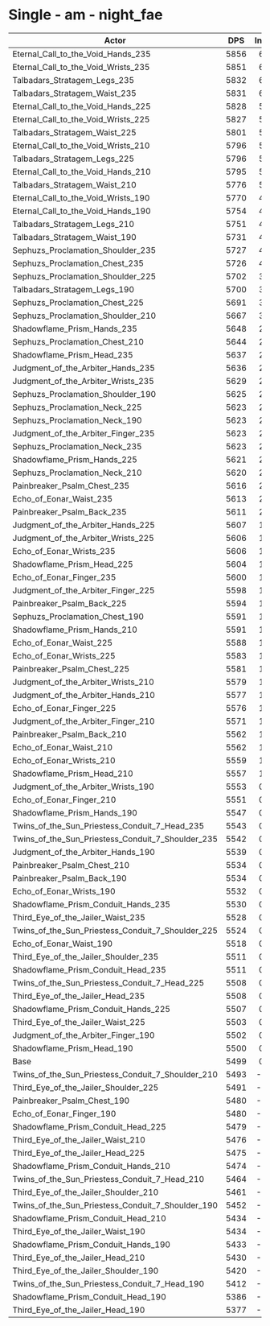 # Single - am - night_fae
| Actor | DPS | Increase |
|---|:---:|:---:|
|Eternal_Call_to_the_Void_Hands_235|5856|6.48%|
|Eternal_Call_to_the_Void_Wrists_235|5851|6.40%|
|Talbadars_Stratagem_Legs_235|5832|6.05%|
|Talbadars_Stratagem_Waist_235|5831|6.04%|
|Eternal_Call_to_the_Void_Hands_225|5828|5.99%|
|Eternal_Call_to_the_Void_Wrists_225|5827|5.97%|
|Talbadars_Stratagem_Waist_225|5801|5.49%|
|Eternal_Call_to_the_Void_Wrists_210|5796|5.41%|
|Talbadars_Stratagem_Legs_225|5796|5.41%|
|Eternal_Call_to_the_Void_Hands_210|5795|5.38%|
|Talbadars_Stratagem_Waist_210|5776|5.05%|
|Eternal_Call_to_the_Void_Wrists_190|5770|4.92%|
|Eternal_Call_to_the_Void_Hands_190|5754|4.64%|
|Talbadars_Stratagem_Legs_210|5751|4.58%|
|Talbadars_Stratagem_Waist_190|5731|4.22%|
|Sephuzs_Proclamation_Shoulder_235|5727|4.14%|
|Sephuzs_Proclamation_Chest_235|5726|4.13%|
|Sephuzs_Proclamation_Shoulder_225|5702|3.69%|
|Talbadars_Stratagem_Legs_190|5700|3.66%|
|Sephuzs_Proclamation_Chest_225|5691|3.49%|
|Sephuzs_Proclamation_Shoulder_210|5667|3.05%|
|Shadowflame_Prism_Hands_235|5648|2.72%|
|Sephuzs_Proclamation_Chest_210|5644|2.63%|
|Shadowflame_Prism_Head_235|5637|2.50%|
|Judgment_of_the_Arbiter_Hands_235|5636|2.49%|
|Judgment_of_the_Arbiter_Wrists_235|5629|2.36%|
|Sephuzs_Proclamation_Shoulder_190|5625|2.29%|
|Sephuzs_Proclamation_Neck_225|5623|2.25%|
|Sephuzs_Proclamation_Neck_190|5623|2.25%|
|Judgment_of_the_Arbiter_Finger_235|5623|2.25%|
|Sephuzs_Proclamation_Neck_235|5623|2.25%|
|Shadowflame_Prism_Hands_225|5621|2.22%|
|Sephuzs_Proclamation_Neck_210|5620|2.19%|
|Painbreaker_Psalm_Chest_235|5616|2.13%|
|Echo_of_Eonar_Waist_235|5613|2.08%|
|Painbreaker_Psalm_Back_235|5611|2.04%|
|Judgment_of_the_Arbiter_Hands_225|5607|1.96%|
|Judgment_of_the_Arbiter_Wrists_225|5606|1.94%|
|Echo_of_Eonar_Wrists_235|5606|1.94%|
|Shadowflame_Prism_Head_225|5604|1.90%|
|Echo_of_Eonar_Finger_235|5600|1.84%|
|Judgment_of_the_Arbiter_Finger_225|5598|1.81%|
|Painbreaker_Psalm_Back_225|5594|1.72%|
|Sephuzs_Proclamation_Chest_190|5591|1.67%|
|Shadowflame_Prism_Hands_210|5591|1.67%|
|Echo_of_Eonar_Waist_225|5588|1.61%|
|Echo_of_Eonar_Wrists_225|5583|1.53%|
|Painbreaker_Psalm_Chest_225|5581|1.48%|
|Judgment_of_the_Arbiter_Wrists_210|5579|1.45%|
|Judgment_of_the_Arbiter_Hands_210|5577|1.42%|
|Echo_of_Eonar_Finger_225|5576|1.39%|
|Judgment_of_the_Arbiter_Finger_210|5571|1.32%|
|Painbreaker_Psalm_Back_210|5562|1.15%|
|Echo_of_Eonar_Waist_210|5562|1.15%|
|Echo_of_Eonar_Wrists_210|5559|1.09%|
|Shadowflame_Prism_Head_210|5557|1.05%|
|Judgment_of_the_Arbiter_Wrists_190|5553|0.98%|
|Echo_of_Eonar_Finger_210|5551|0.95%|
|Shadowflame_Prism_Hands_190|5547|0.87%|
|Twins_of_the_Sun_Priestess_Conduit_7_Head_235|5543|0.79%|
|Twins_of_the_Sun_Priestess_Conduit_7_Shoulder_235|5542|0.78%|
|Judgment_of_the_Arbiter_Hands_190|5539|0.72%|
|Painbreaker_Psalm_Chest_210|5534|0.64%|
|Painbreaker_Psalm_Back_190|5534|0.63%|
|Echo_of_Eonar_Wrists_190|5532|0.60%|
|Shadowflame_Prism_Conduit_Hands_235|5530|0.57%|
|Third_Eye_of_the_Jailer_Waist_235|5528|0.53%|
|Twins_of_the_Sun_Priestess_Conduit_7_Shoulder_225|5524|0.45%|
|Echo_of_Eonar_Waist_190|5518|0.35%|
|Third_Eye_of_the_Jailer_Shoulder_235|5511|0.22%|
|Shadowflame_Prism_Conduit_Head_235|5511|0.22%|
|Twins_of_the_Sun_Priestess_Conduit_7_Head_225|5508|0.17%|
|Third_Eye_of_the_Jailer_Head_235|5508|0.16%|
|Shadowflame_Prism_Conduit_Hands_225|5507|0.14%|
|Third_Eye_of_the_Jailer_Waist_225|5503|0.07%|
|Judgment_of_the_Arbiter_Finger_190|5502|0.05%|
|Shadowflame_Prism_Head_190|5500|0.02%|
|Base|5499|0.00%|
|Twins_of_the_Sun_Priestess_Conduit_7_Shoulder_210|5493|-0.11%|
|Third_Eye_of_the_Jailer_Shoulder_225|5491|-0.15%|
|Painbreaker_Psalm_Chest_190|5480|-0.34%|
|Echo_of_Eonar_Finger_190|5480|-0.35%|
|Shadowflame_Prism_Conduit_Head_225|5479|-0.37%|
|Third_Eye_of_the_Jailer_Waist_210|5476|-0.41%|
|Third_Eye_of_the_Jailer_Head_225|5475|-0.44%|
|Shadowflame_Prism_Conduit_Hands_210|5474|-0.46%|
|Twins_of_the_Sun_Priestess_Conduit_7_Head_210|5464|-0.64%|
|Third_Eye_of_the_Jailer_Shoulder_210|5461|-0.68%|
|Twins_of_the_Sun_Priestess_Conduit_7_Shoulder_190|5452|-0.85%|
|Shadowflame_Prism_Conduit_Head_210|5434|-1.18%|
|Third_Eye_of_the_Jailer_Waist_190|5434|-1.19%|
|Shadowflame_Prism_Conduit_Hands_190|5433|-1.19%|
|Third_Eye_of_the_Jailer_Head_210|5430|-1.25%|
|Third_Eye_of_the_Jailer_Shoulder_190|5420|-1.43%|
|Twins_of_the_Sun_Priestess_Conduit_7_Head_190|5412|-1.59%|
|Shadowflame_Prism_Conduit_Head_190|5386|-2.06%|
|Third_Eye_of_the_Jailer_Head_190|5377|-2.21%|
